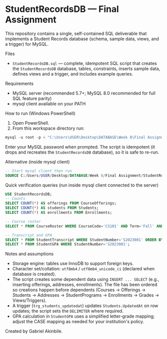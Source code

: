 # StudentRecordsDB — Final Assignment

This repository contains a single, self-contained SQL deliverable that implements a Student Records database (schema, sample data, views, and a trigger) for MySQL.

Files
- `StudentRecordsDB.sql` — complete, idempotent SQL script that creates the `StudentRecordsDB` database, tables, constraints, inserts sample data, defines views and a trigger, and includes example queries.

Requirements
- MySQL server (recommended 5.7+; MySQL 8.0 recommended for full SQL feature parity)
- mysql client available on your PATH

How to run (Windows PowerShell)
1. Open PowerShell.
2. From this workspace directory run:

```powershell
mysql -u root -p < "C:\Users\USER\Desktop\DATABASE\Week 8\Final Assignment\StudentRecordsDB.sql"
```

Enter your MySQL password when prompted. The script is idempotent (it drops and recreates the `StudentRecordsDB` database), so it is safe to re-run.

Alternative (inside mysql client)
```sql
-- Start mysql client then run
SOURCE C:/Users/USER/Desktop/DATABASE/Week 8/Final Assignment/StudentRecordsDB.sql;
```

Quick verification queries (run inside mysql client connected to the server)
```sql
USE StudentRecordsDB;
-- Counts
SELECT COUNT(*) AS offerings FROM CourseOfferings;
SELECT COUNT(*) AS students FROM Students;
SELECT COUNT(*) AS enrollments FROM Enrollments;

-- Course roster
SELECT * FROM CourseRoster WHERE CourseCode='CS101' AND Term='Fall' AND Year=2023 ORDER BY StudentName;

-- Transcript and GPA
SELECT * FROM StudentTranscript WHERE StudentNumber='S2023001' ORDER BY Year, Term;
SELECT * FROM StudentGPA WHERE StudentNumber='S2023001';
```

Notes and assumptions
- Storage engine: tables use InnoDB to support foreign keys.
- Character set/collation: `utf8mb4` / `utf8mb4_unicode_ci` (declared when database is created).
- The script creates some dependent data using `INSERT ... SELECT` (e.g., inserting offerings, addresses, enrollments). The file has been ordered so creations happen before dependents (Courses → Offerings → Students → Addresses → StudentPrograms → Enrollments → Grades → Views/Triggers).
- A trigger (`trg_students_updatedat`) updates `Students.UpdatedAt` on row updates; the script sets the `DELIMITER` where required.
- GPA calculation in `StudentGPA` uses a simplified letter-grade mapping; adjust the CASE mapping as needed for your institution's policy.

Created by Gabriel Akinbile.